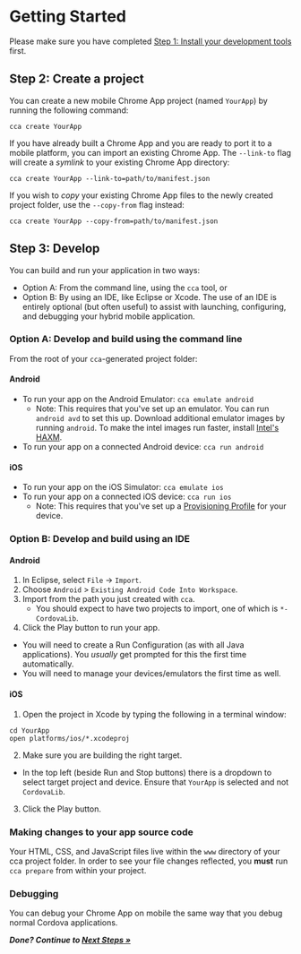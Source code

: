 # Getting Started

Please make sure you have completed [Step 1: Install your development tools](Installation.md) first.

## Step 2: Create a project

You can create a new mobile Chrome App project (named `YourApp`) by running the following command:

    cca create YourApp

If you have already built a Chrome App and you are ready to port it to a mobile platform, you can import an existing Chrome App. The `--link-to` flag will create a _symlink_ to your existing Chrome App directory:

    cca create YourApp --link-to=path/to/manifest.json

If you wish to _copy_ your existing Chrome App files to the newly created project folder, use the `--copy-from` flag instead:

    cca create YourApp --copy-from=path/to/manifest.json

## Step 3: Develop

You can build and run your application in two ways:
* Option A: From the command line, using the `cca` tool, or
* Option B: By using an IDE, like Eclipse or Xcode. The use of an IDE is entirely optional (but often useful) to assist with launching, configuring, and debugging your hybrid mobile application.

### Option A: Develop and build using the command line

From the root of your `cca`-generated project folder:

#### Android
* To run your app on the Android Emulator: `cca emulate android`
  * Note: This requires that you've set up an emulator. You can run `android avd` to set this up. Download additional emulator images by running `android`. To make the intel images run faster, install [Intel's HAXM](http://software.intel.com/en-us/articles/intel-hardware-accelerated-execution-manager/).
* To run your app on a connected Android device: `cca run android`

#### iOS
* To run your app on the iOS Simulator: `cca emulate ios`
* To run your app on a connected iOS device: `cca run ios`
  * Note: This requires that you've set up a [Provisioning Profile](http://stackoverflow.com/questions/3362652/what-is-a-provisioning-profile-used-for-when-developing-iphone-applications) for your device.

### Option B: Develop and build using an IDE

#### Android

1. In Eclipse, select `File` -> `Import`.
2. Choose `Android` > `Existing Android Code Into Workspace`.
3. Import from the path you just created with `cca`.
    * You should expect to have two projects to import, one of which is `*-CordovaLib`.
4. Click the Play button to run your app.
  * You will need to create a Run Configuration (as with all Java applications).  You _usually_ get prompted for this the first time automatically.
  * You will need to manage your devices/emulators the first time as well.

#### iOS

1. Open the project in Xcode by typing the following in a terminal window:
```
cd YourApp
open platforms/ios/*.xcodeproj
```

2. Make sure you are building the right target.
 * In the top left (beside Run and Stop buttons) there is a dropdown to select target project and device. Ensure that `YourApp` is selected and not `CordovaLib`. 

3. Click the Play button.

### Making changes to your app source code

Your HTML, CSS, and JavaScript files live within the `www` directory of your cca project folder. In order to see your file changes reflected, you **must** run `cca prepare` from within your project.

### Debugging

You can debug your Chrome App on mobile the same way that you debug normal Cordova applications.

_**Done? Continue to [Next Steps &raquo;](NextSteps.md)**_
